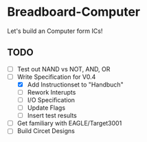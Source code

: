# Breadboard-Computer
Let's build an Computer form ICs!

## TODO
- [ ] Test out NAND vs NOT, AND, OR
- [ ] Write Specification for V0.4
  - [X] Add Instructionset to "Handbuch"
  - [ ] Rework Interupts
  - [ ] I/O Specification
  - [ ] Update Flags
  - [ ] Insert test results
- [ ] Get familiary with EAGLE/Target3001
- [ ] Build Circet Designs
